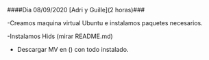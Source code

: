 ####Dia 08/09/2020 [Adri y Guille](2 horas)###

   -Creamos maquina virtual Ubuntu e instalamos paquetes necesarios.
   
   -Instalamos Hids (mirar README.md)
   
   - Descargar MV en () con todo instalado.

